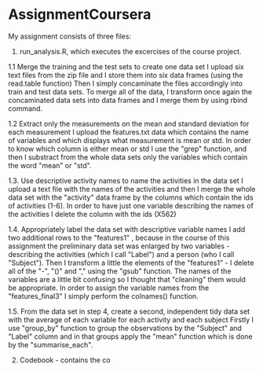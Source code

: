 # AssignmentCoursera

My assignment consists of three files: 

1. run_analysis.R, which executes the excercises of the course project. 
 
1.1 Merge the training and the test sets to create one data set
I upload six text files from the zip file and I store them into six data frames (using the read.table function)
Then I simply concaminate the files accordingly into train and test data sets.
To merge all of the data, I transform once again the concaminated data sets into data frames and I merge them by using rbind command.

1.2 Extract only the measurements on the mean and standard deviation for each measurement
I upload the features.txt data which contains the name of variables and which displays what measurement is mean or std.
In order to know which column is either mean or std I use the "grep" function, and then I substract from the whole data sets only the variables which contain the word "mean" or "std". 

1.3. Use descriptive activity names to name the activities in the data set
I upload a text file with the names of the activities and then I merge the whole data set with the "activity" data frame by the columns which contain the ids of activities (1-6).
In order to have just one variable describing the names of the activities I delete the column with the ids (X562)

1.4. Appropriately label the data set with descriptive variable names
I add two additional rows to the "features1" , because in the course of this assignment the preliminary data set was enlarged by two variables - describing the activities (which I call "Label") and a person (who I call "Subject").
Then I transform a little the elements of the "features1" - I delete all of the "-", "()" and "," using the "gsub" function. The names of the variables are a little bit confusing so I thought that "cleaning" them would be appropriate.
In order to assign the variable names from the "features_final3" I simply perform the colnames() function. 

1.5. From the data set in step 4, create a second, independent tidy data set with the average of each variable for each activity and each subject
Firstly I use "group_by" function to group the observations by the "Subject" and "Label" column and in that groups apply the "mean" function which is done by the "summarise_each". 

2. Codebook - contains the co

